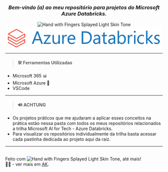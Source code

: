 <div align='center'>

### <i> Bem-vindo (a) ao meu repositório para projetos do Microsoft Azure Databricks. </i>

<img src="https://raw.githubusercontent.com/Tarikul-Islam-Anik/Animated-Fluent-Emojis/master/Emojis/Smilies/Winking%20Face%20with%20Tongue.png" alt="Hand with Fingers Splayed Light Skin Tone" width="25" height="25" />

<br/>

<img width="500" align="center" src="./img/azure_databricks.png">
<br/>

---

</div>

> #### 🛠️ Ferramentas Utilizadas

- Microsoft 365 📊
- Microsoft Azure 🤖
- VSCode

---

> #### 🔊 ACHTUNG

- Os projetos práticos que me ajudaram a aplicar esses conceitos na prática estão nessa pasta com todos os meus repositórios relacionados a trilha Microsoft AI for Tech - Azure Databricks.
- Para visualizar os repositórios individualmente da trilha basta acessar cada pastinha dedicada ao projeto aqui da raíz.

---

<br/>
Feito com <img src="https://raw.githubusercontent.com/Tarikul-Islam-Anik/Animated-Fluent-Emojis/master/Emojis/Smilies/Yellow%20Heart.png" alt="Hand with Fingers Splayed Light Skin Tone" width="25" height="25" />, até mais!

<div align="left">👧🏽 - ver mais em <a href="https://github.com/angelicakadja">AK</a>.</div>
